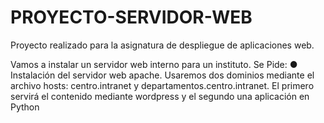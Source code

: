 # PROYECTO-SERVIDOR-WEB
Proyecto realizado para la asignatura de despliegue de aplicaciones web.

Vamos a instalar un servidor web interno para un instituto. Se Pide:
●	Instalación del servidor web apache. Usaremos dos dominios mediante el archivo hosts: centro.intranet y departamentos.centro.intranet. El primero servirá el contenido mediante wordpress y el segundo una aplicación en Python

